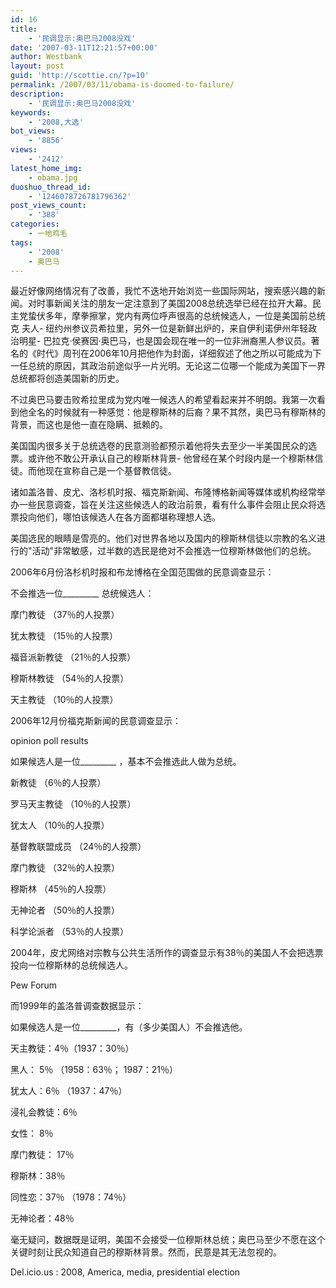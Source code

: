 ```yaml
---
id: 16
title:
    - '民调显示:奥巴马2008没戏'
date: '2007-03-11T12:21:57+00:00'
author: Westbank
layout: post
guid: 'http://scottie.cn/?p=10'
permalink: /2007/03/11/obama-is-doomed-to-failure/
description:
    - '民调显示:奥巴马2008没戏'
keywords:
    - '2008,大选'
bot_views:
    - '8856'
views:
    - '2412'
latest_home_img:
    - obama.jpg
duoshuo_thread_id:
    - '1246078726781796362'
post_views_count:
    - '388'
categories:
    - 一地鸡毛
tags:
    - '2008'
    - 奥巴马
---
```


最近好像网络情况有了改善，我忙不迭地开始浏览一些国际网站，搜索感兴趣的新闻。对时事新闻关注的朋友一定注意到了美国2008总统选举已经在拉开大幕。民主党蛰伏多年，摩拳擦掌，党内有两位呼声很高的总统候选人，一位是美国前总统克 夫人- 纽约州参议员希拉里，另外一位是新鲜出炉的，来自伊利诺伊州年轻政治明星- 巴拉克·侯赛因·奥巴马，也是国会现在唯一的一位非洲裔黑人参议员。著名的《时代》周刊在2006年10月把他作为封面，详细叙述了他之所以可能成为下一任总统的原因，其政治前途似乎一片光明。无论这二位哪一个能成为美国下一界总统都将创造美国新的历史。

不过奥巴马要击败希拉里成为党内唯一候选人的希望看起来并不明朗。我第一次看到他全名的时候就有一种感觉：他是穆斯林的后裔？果不其然，奥巴马有穆斯林的背景，而这也是他一直在隐瞒、抵赖的。

美国国内很多关于总统选卷的民意测验都预示着他将失去至少一半美国民众的选票。或许他不敢公开承认自己的穆斯林背景- 他曾经在某个时段内是一个穆斯林信徒。而他现在宣称自己是一个基督教信徒。







诸如盖洛普、皮尤、洛杉机时报、福克斯新闻、布隆博格新闻等媒体或机构经常举办一些民意调查，旨在关注这些候选人的政治前景，看有什么事件会阻止民众将选票投向他们，哪怕该候选人在各方面都堪称理想人选。




美国选民的眼睛是雪亮的。他们对世界各地以及国内的穆斯林信徒以宗教的名义进行的"活动"非常敏感，过半数的选民是绝对不会推选一位穆斯林做他们的总统。







2006年6月份洛杉机时报和布龙博格在全国范围做的民意调查显示：

不会推选一位_________ 总统候选人：




摩门教徒 （37％的人投票）




犹太教徒 （15％的人投票）




福音派新教徒 （21％的人投票）




穆斯林教徒 （54％的人投票）




天主教徒 （10％的人投票）




2006年12月份福克斯新闻的民意调查显示：




opinion poll results





如果候选人是一位_________ ，基本不会推选此人做为总统。




新教徒 （6％的人投票）




罗马天主教徒 （10％的人投票）




犹太人 （10％的人投票）




基督教联盟成员 （24％的人投票）




摩门教徒 （32％的人投票）




穆斯林 （45％的人投票）




无神论者 （50％的人投票）




科学论派者 （53％的人投票）




2004年，皮尤网络对宗教与公共生活所作的调查显示有38％的美国人不会把选票投向一位穆斯林的总统候选人。

Pew Forum


而1999年的盖洛普调查数据显示：




如果候选人是一位_________，有（多少美国人）不会推选他。




天主教徒：4％（1937：30％）




黑人： 5％ （1958：63％； 1987：21％）




犹太人：6％ （1937：47％）




浸礼会教徒：6％




女性： 8％




摩门教徒： 17％




穆斯林：38％




同性恋：37％ （1978：74％）




无神论者：48％




毫无疑问，数据既是证明，美国不会接受一位穆斯林总统；奥巴马至少不愿在这个关键时刻让民众知道自己的穆斯林背景。然而，民意是其无法忽视的。










Del.icio.us : 2008, America, media, presidential election
